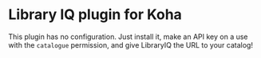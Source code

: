 # Library IQ plugin for Koha

This plugin has no configuration.
Just install it, make an API key on a use with the `catalogue` permission, and give LibraryIQ the URL to your catalog!

